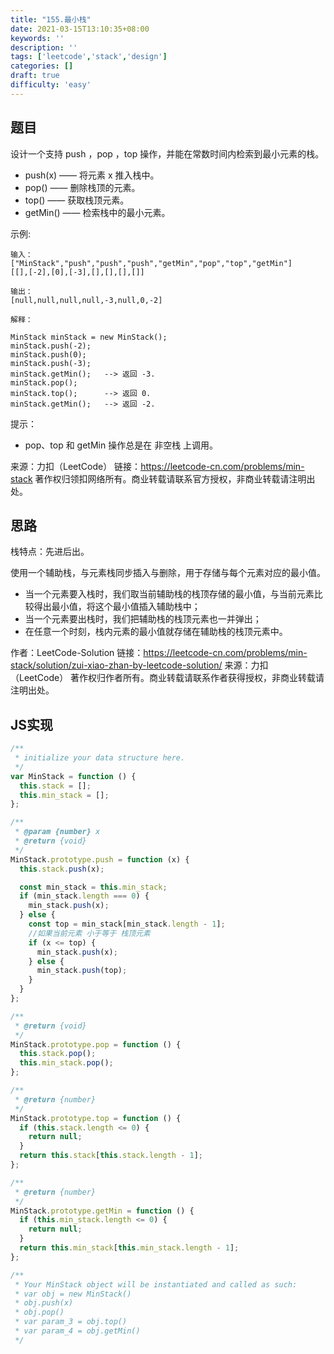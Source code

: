 ```yaml
---
title: "155.最小栈"
date: 2021-03-15T13:10:35+08:00
keywords: ''
description: ''
tags: ['leetcode','stack','design']
categories: []
draft: true
difficulty: 'easy'
---
```


## 题目

设计一个支持 push ，pop ，top 操作，并能在常数时间内检索到最小元素的栈。

- push(x) —— 将元素 x 推入栈中。   
- pop() —— 删除栈顶的元素。 
- top() —— 获取栈顶元素。  
- getMin() —— 检索栈中的最小元素。  

示例:
```
输入：
["MinStack","push","push","push","getMin","pop","top","getMin"]
[[],[-2],[0],[-3],[],[],[],[]]

输出：
[null,null,null,null,-3,null,0,-2]

解释： 

MinStack minStack = new MinStack();  
minStack.push(-2);   
minStack.push(0); 
minStack.push(-3);  
minStack.getMin();   --> 返回 -3.  
minStack.pop();  
minStack.top();      --> 返回 0.  
minStack.getMin();   --> 返回 -2.  
```

提示：

- pop、top 和 getMin 操作总是在 非空栈 上调用。

来源：力扣（LeetCode）
链接：https://leetcode-cn.com/problems/min-stack
著作权归领扣网络所有。商业转载请联系官方授权，非商业转载请注明出处。


## 思路 

栈特点：先进后出。  

使用一个辅助栈，与元素栈同步插入与删除，用于存储与每个元素对应的最小值。

- 当一个元素要入栈时，我们取当前辅助栈的栈顶存储的最小值，与当前元素比较得出最小值，将这个最小值插入辅助栈中；
- 当一个元素要出栈时，我们把辅助栈的栈顶元素也一并弹出；
- 在任意一个时刻，栈内元素的最小值就存储在辅助栈的栈顶元素中。

作者：LeetCode-Solution
链接：https://leetcode-cn.com/problems/min-stack/solution/zui-xiao-zhan-by-leetcode-solution/
来源：力扣（LeetCode）
著作权归作者所有。商业转载请联系作者获得授权，非商业转载请注明出处。

## JS实现

```javascript
/**
 * initialize your data structure here.
 */
var MinStack = function () {
  this.stack = [];
  this.min_stack = [];
};

/**
 * @param {number} x
 * @return {void}
 */
MinStack.prototype.push = function (x) {
  this.stack.push(x);

  const min_stack = this.min_stack;
  if (min_stack.length === 0) {
    min_stack.push(x);
  } else {
    const top = min_stack[min_stack.length - 1];
    //如果当前元素 小于等于 栈顶元素
    if (x <= top) {
      min_stack.push(x);
    } else {
      min_stack.push(top);
    }
  }
};

/**
 * @return {void}
 */
MinStack.prototype.pop = function () {
  this.stack.pop();
  this.min_stack.pop();
};

/**
 * @return {number}
 */
MinStack.prototype.top = function () {
  if (this.stack.length <= 0) {
    return null;
  }
  return this.stack[this.stack.length - 1];
};

/**
 * @return {number}
 */
MinStack.prototype.getMin = function () {
  if (this.min_stack.length <= 0) {
    return null;
  }
  return this.min_stack[this.min_stack.length - 1];
};

/**
 * Your MinStack object will be instantiated and called as such:
 * var obj = new MinStack()
 * obj.push(x)
 * obj.pop()
 * var param_3 = obj.top()
 * var param_4 = obj.getMin()
 */
```
